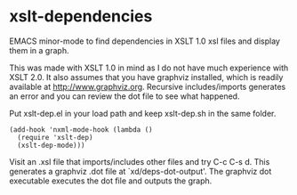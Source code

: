 xslt-dependencies
=================

EMACS minor-mode to find dependencies in XSLT 1.0 xsl files and display them in a graph.

This was made with XSLT 1.0 in mind as I do not have much experience with
XSLT 2.0. It also assumes that you have graphviz installed, which is readily
available at http://www.graphviz.org. Recursive includes/imports generates an
error and you can review the dot file to see what happened.

Put xslt-dep.el in your load path and keep xslt-dep.sh in the same folder.

```emacs
(add-hook 'nxml-mode-hook (lambda () 
  (require 'xslt-dep)
  (xslt-dep-mode)))
```

Visit an .xsl file that imports/includes other files and try C-c C-s d. This
generates a graphviz .dot file at `xd/deps-dot-output'. The graphviz dot
executable executes the dot file and outputs the graph.
